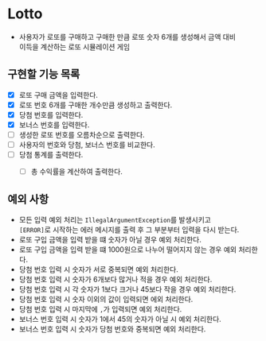 # Lotto

- 사용자가 로또를 구매하고 구매한 만큼 로또 숫자 6개를 생성해서 금액 대비   
이득을 계산하는 로또 시뮬레이션 게임

## 구현할 기능 목록
- [x] 로또 구매 금액을 입력한다.
- [x] 로또 번호 6개를 구매한 개수만큼 생성하고 출력한다.
- [x] 당첨 번호를 입력한다.
- [x] 보너스 번호를 입력한다.
- [ ] 생성한 로또 번호를 오름차순으로 출력한다.
- [ ] 사용자의 번호와 당첨, 보너스 번호를 비교한다.
- [ ] 당첨 통계를 출력한다.
  - [ ] 총 수익률을 계산하여 출력한다.



## 예외 사항
- 모든 입력 예외 처리는 `IllegalArgumentException`를 발생시키고   
    `[ERROR]`로 시작하는 에러 메시지를 출력 후 그 부분부터 입력을 다시 받는다.
- 로또 구입 금액을 입력 받을 떄 숫자가 아닐 경우 예외 처리한다.
- 로또 구입 금액을 입력 받을 떄 1000원으로 나누어 떨어지지 않는 경우 예외 처리한다.
- 당첨 번호 입력 시 숫자가 서로 중복되면 예외 처리한다.
- 당첨 번호 입력 시 숫자가 6개보다 많거나 적을 경우 예외 처리한다.
- 당첨 번호 입력 시 각 숫자가 1보다 크거나 45보다 작을 경우 예외 처리한다.
- 당첨 번호 입력 시 숫자 이외의 값이 입력되면 에외 처리한다.
- 당첨 번호 입력 시 마지막에 `,`가 입력되면 예외 처리한다.
- 보너스 번호 입력 시 숫자가 1에서 45의 숫자가 아닐 시 예외 처리한다.
- 보너스 번호 입력 시 숫자가 당첨 번호와 중복되면 예외 처리한다.